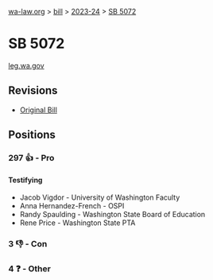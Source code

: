 [wa-law.org](/) > [bill](/bill/) > [2023-24](/bill/2023-24/) > [SB 5072](/bill/2023-24/sb/5072/)

# SB 5072
[leg.wa.gov](https://app.leg.wa.gov/billsummary?BillNumber=5072&Year=2023&Initiative=false)

## Revisions
* [Original Bill](1/)

## Positions
### 297 👍 - Pro
#### Testifying
* Jacob Vigdor - University of Washington Faculty
* Anna Hernandez-French - OSPI
* Randy Spaulding - Washington State Board of Education
* Rene Price - Washington State PTA

### 3 👎 - Con

### 4 ❓ - Other
